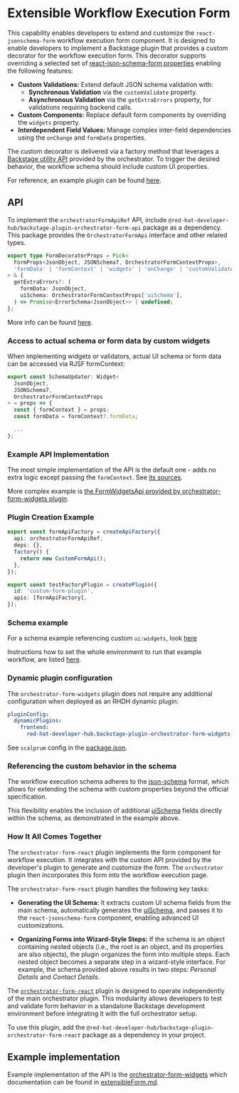 # Extensible Workflow Execution Form

This capability enables developers to extend and customize the `react-jsonschema-form` workflow execution form component.
It is designed to enable developers to implement a Backstage plugin that provides a custom decorator for the workflow execution form.
This decorator supports overriding a selected set of [react-json-schema-form properties](https://rjsf-team.github.io/react-jsonschema-form/docs/api-reference/form-props) enabling the following features:

- **Custom Validations:** Extend default JSON schema validation with:
  - **Synchronous Validation** via the `customValidate` property.
  - **Asynchronous Validation** via the `getExtraErrors` property, for validations requiring backend calls.
- **Custom Components:** Replace default form components by overriding the `widgets` property.
- **Interdependent Field Values:** Manage complex inter-field dependencies using the `onChange` and `formData` properties.

The custom decorator is delivered via a factory method that leverages a [Backstage utility API](https://backstage.io/docs/api/utility-apis) provided by the orchestrator.
To trigger the desired behavior, the workflow schema should include custom UI properties.

For reference, an example plugin can be found [here](https://github.com/redhat-developer/rhdh-plugins/blob/main/workspaces/orchestrator/plugins/orchestrator-form-widgets).

## API

To implement the `orchestratorFormApiRef` API, include `@red-hat-developer-hub/backstage-plugin-orchestrator-form-api` package as a dependency.
This package provides the `OrchestratorFormApi` interface and other related types.

```typescript
export type FormDecoratorProps = Pick<
  FormProps<JsonObject, JSONSchema7, OrchestratorFormContextProps>,
  'formData' | 'formContext' | 'widgets' | 'onChange' | 'customValidate'
> & {
  getExtraErrors?: (
    formData: JsonObject,
    uiSchema: OrchestratorFormContextProps['uiSchema'],
  ) => Promise<ErrorSchema<JsonObject>> | undefined;
};
```

More info can be found [here](https://github.com/redhat-developer/rhdh-plugins/blob/main/workspaces/orchestrator/plugins/orchestrator-form-api/src/api.ts).

### Access to actual schema or form data by custom widgets

When implementing widgets or validators, actual UI schema or form data can be accessed via RJSF formContext:

```typescript
export const SchemaUpdater: Widget<
  JsonObject,
  JSONSchema7,
  OrchestratorFormContextProps
> = props => {
  const { formContext } = props;
  const formData = formContext?.formData;

  ...
};
```

### Example API Implementation

The most simple implementation of the API is the default one - adds no extra logic except passing the `formContext`.
See [its sources](https://github.com/redhat-developer/rhdh-plugins/blob/main/workspaces/orchestrator/plugins/orchestrator-form-api/src/DefaultFormApi.tsx).

More complex example is [the FormWidgetsApi provided by orchestrator-form-widgets plugin](https://github.com/redhat-developer/rhdh-plugins/blob/main/workspaces/orchestrator/plugins/orchestrator-form-widgets/src/FormWidgetsApi.tsx).

### Plugin Creation Example

```typescript
export const formApiFactory = createApiFactory({
  api: orchestratorFormApiRef,
  deps: {},
  factory() {
    return new CustomFormApi();
  },
});

export const testFactoryPlugin = createPlugin({
  id: 'custom-form-plugin',
  apis: [formApiFactory],
});
```

### Schema example

For a schema example referencing custom `ui:widgets`, look [here](https://github.com/redhat-developer/rhdh-plugins/blob/main/workspaces/orchestrator/plugins/orchestrator-form-widgets/http-workflow-dev-server/exampleWorkflows/schemas/dynamic-course-select__main-schema.json)

Instructions how to set the whole environment to run that example workflow, are listed [here](https://github.com/redhat-developer/rhdh-plugins/blob/main/workspaces/orchestrator/plugins/orchestrator-form-widgets/README.md).

### Dynamic plugin configuration

The `orchestrator-form-widgets` plugin does not require any additional configuration when deployed as an RHDH dynamic plugin:

```yaml
pluginConfig:
  dynamicPlugins:
    frontend:
      red-hat-developer-hub.backstage-plugin-orchestrator-form-widgets: {}
```

See `scalprum` config in the [package.json](https://github.com/redhat-developer/rhdh-plugins/blob/main/workspaces/orchestrator/plugins/orchestrator-form-widgets/package.json).

### Referencing the custom behavior in the schema

The workflow execution schema adheres to the [json-schema](https://json-schema.org/) format, which allows for extending the schema with custom properties beyond the official specification.

This flexibility enables the inclusion of additional [uiSchema](https://rjsf-team.github.io/react-jsonschema-form/docs/api-reference/uiSchema/) fields directly within the schema, as demonstrated in the example above.

### How It All Comes Together

The `orchestrator-form-react` plugin implements the form component for workflow execution.
It integrates with the custom API provided by the developer's plugin to generate and customize the form.
The `orchestrator` plugin then incorporates this form into the workflow execution page.

The `orchestrator-form-react` plugin handles the following key tasks:

- **Generating the UI Schema:** It extracts custom UI schema fields from the main schema, automatically generates the [uiSchema](https://rjsf-team.github.io/react-jsonschema-form/docs/api-reference/uiSchema/), and passes it to the `react-jsonschema-form` component, enabling advanced UI customizations.

- **Organizing Forms into Wizard-Style Steps:** If the schema is an object containing nested objects (i.e., the root is an object, and its properties are also objects), the plugin organizes the form into multiple steps. Each nested object becomes a separate step in a wizard-style interface. For example, the schema provided above results in two steps: _Personal Details_ and _Contact Details_.

The [`orchestrator-form-react`](https://github.com/janus-idp/backstage-plugins/tree/main/plugins/orchestrator-form-react) plugin is designed to operate independently of the main orchestrator plugin. This modularity allows developers to test and validate form behavior in a standalone Backstage development environment before integrating it with the full orchestrator setup.

To use this plugin, add the `@red-hat-developer-hub/backstage-plugin-orchestrator-form-react` package as a dependency in your project.

## Example implementation

Example implementation of the API is the [orchestrator-form-widgets](https://github.com/redhat-developer/rhdh-plugins/tree/main/workspaces/orchestrator/plugins/orchestrator-form-widgets) which documentation can be found in [extensibleForm.md](./extensibleForm).
